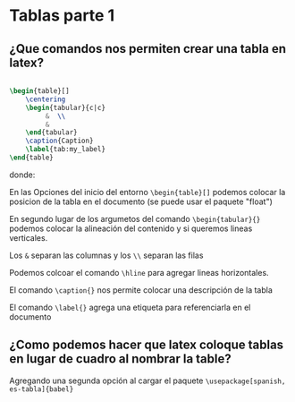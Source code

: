 # Tablas parte 1

## ¿Que comandos nos permiten crear una tabla en latex?

```latex

\begin{table}[]
    \centering
    \begin{tabular}{c|c}
         &  \\
         & 
    \end{tabular}
    \caption{Caption}
    \label{tab:my_label}
\end{table}

```

donde:

En las Opciones del inicio del entorno `\begin{table}[]` podemos colocar la posicion de la tabla en el documento (se puede usar el paquete "float")

En segundo lugar de los argumetos del comando `\begin{tabular}{}` podemos colocar la alineación del contenido y si queremos lineas verticales.

Los `&` separan las columnas y los `\\` separan las filas

Podemos colcoar el comando `\hline` para agregar lineas horizontales.

El comando `\caption{}` nos permite colocar una descripción de la tabla 

El comando `\label{}` agrega una etiqueta para referenciarla en el documento

## ¿Como podemos hacer que latex coloque tablas en lugar de cuadro al nombrar la table?

Agregando una segunda opción al cargar el paquete `\usepackage[spanish, es-tabla]{babel}`




